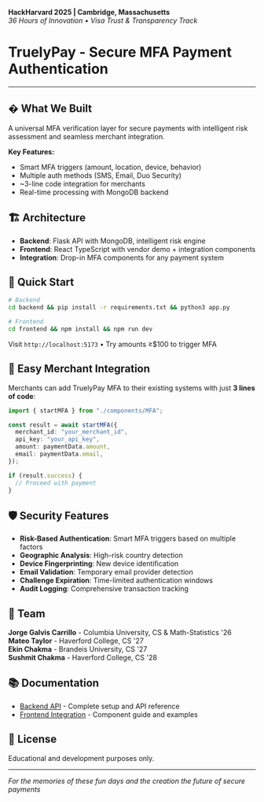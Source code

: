**HackHarvard 2025 | Cambridge, Massachusetts**  
_36 Hours of Innovation • Visa Trust & Transparency Track_

# TruelyPay - Secure MFA Payment Authentication

---

## � What We Built

A universal MFA verification layer for secure payments with intelligent risk assessment and seamless merchant integration.

**Key Features:**

- Smart MFA triggers (amount, location, device, behavior)
- Multiple auth methods (SMS, Email, Duo Security)
- ~3-line code integration for merchants
- Real-time processing with MongoDB backend

## 🏗️ Architecture

- **Backend**: Flask API with MongoDB, intelligent risk engine
- **Frontend**: React TypeScript with vendor demo + integration components
- **Integration**: Drop-in MFA components for any payment system

## 🚀 Quick Start

```bash
# Backend
cd backend && pip install -r requirements.txt && python3 app.py

# Frontend
cd frontend && npm install && npm run dev
```

Visit `http://localhost:5173` • Try amounts ≥$100 to trigger MFA

## 🔧 Easy Merchant Integration

Merchants can add TruelyPay MFA to their existing systems with just **3 lines of code**:

```typescript
import { startMFA } from "./components/MFA";

const result = await startMFA({
  merchant_id: "your_merchant_id",
  api_key: "your_api_key",
  amount: paymentData.amount,
  email: paymentData.email,
});

if (result.success) {
  // Proceed with payment
}
```

## 🛡️ Security Features

- **Risk-Based Authentication**: Smart MFA triggers based on multiple factors
- **Geographic Analysis**: High-risk country detection
- **Device Fingerprinting**: New device identification
- **Email Validation**: Temporary email provider detection
- **Challenge Expiration**: Time-limited authentication windows
- **Audit Logging**: Comprehensive transaction tracking

## 👥 Team

**Jorge Galvis Carrillo** - Columbia University, CS & Math-Statistics '26  
**Mateo Taylor** - Haverford College, CS '27  
**Ekin Chakma** - Brandeis University, CS '27  
**Sushmit Chakma** - Haverford College, CS '28

## 📚 Documentation

- [Backend API](./backend/README.md) - Complete setup and API reference
- [Frontend Integration](./frontend/README.md) - Component guide and examples

## 📄 License

Educational and development purposes only.

---

_For the memories of these fun days and the creation the future of secure payments_
